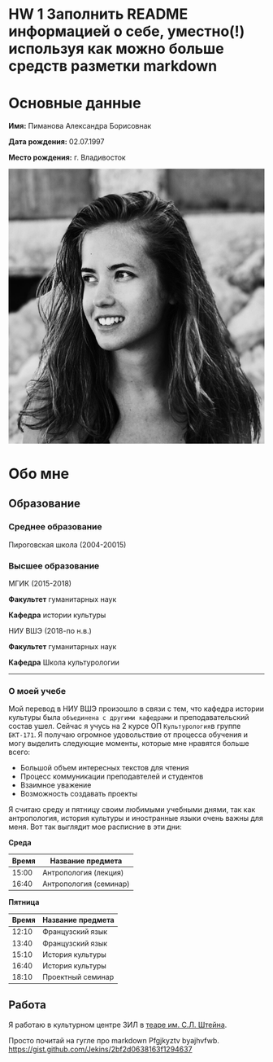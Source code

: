 # HW 1 Заполнить README информацией о себе, уместно(!) используя как можно больше средств разметки markdown 
# Основные данные
**Имя:** Пиманова Александра Борисовнак

**Дата рождения:** 02.07.1997

**Место рождения:** г. Владивосток

![Этоя](https://github.com/pimanovaab/hw1/blob/master/HB0kNZB8Ruk.jpg)

# Обо мне 

##  Образование
### Среднее образование
Пироговская школа (2004-20015)

### Высшее образование
МГИК (2015-2018)

**Факультет** гуманитарных наук

**Кафедра** истории культуры


НИУ ВШЭ (2018-по н.в.)

**Факультет** гуманитарных наук

**Кафедра** Школа культурологии
***
### О моей учебе

Мой перевод в НИУ ВШЭ произошло в связи с тем, что кафедра истории культуры была `объединена с другими кафедрами` и преподавательский состав ушел. Сейчас я учусь на 2 курсе ОП `Культурология`в группе `БКТ-171`. Я получаю огромное удовольствие от процесса обучения и могу выделить следующие моменты, которые мне нравятся больше всего:

+ Большой объем интересных текстов для чтения
+ Процесс коммуникации преподавтелей и студентов
+ Взаимное уважение
+ Возможность создавать проекты

Я считаю среду и пятницу своим любимыми учебными днями, так как антропология, история культуры и иностранные языки очень важны для меня. Вот так выглядит мое расписние в эти дни:

**Среда**

Время | Название предмета
------|----------------------
15:00 | Антропология (лекция)
16:40 | Антропология (семинар)

**Пятница**

Время | Название предмета
------|----------------------
12:10 | Французский язык
13:40 | Французский язык
15:10 | История культуры 
16:40 | История культуры
18:10 | Проектный семинар

##  Работа

Я работаю в культурном центре ЗИЛ в [теаре им. С.Л. Штейна](http://zilcc.ru/studio/theatre/44.html "Театр им. С.Л. Штейна Москва").



Просто почитай на гугле про markdown 
Pfgjkyztv byajhvfwb.
https://gist.github.com/Jekins/2bf2d0638163f1294637
